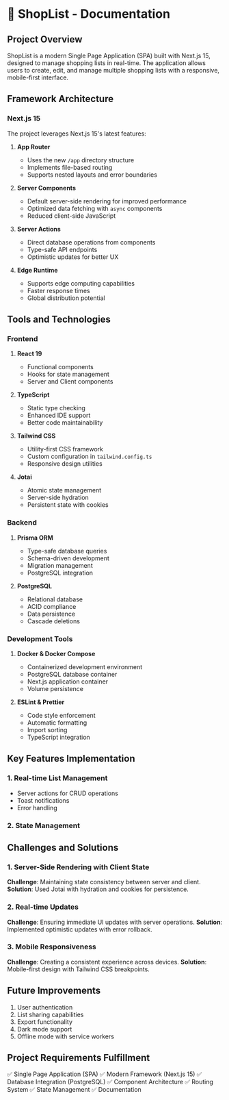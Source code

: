 # 🛒 ShopList - Documentation

## Project Overview

ShopList is a modern Single Page Application (SPA) built with Next.js 15, designed to manage shopping lists in real-time. The application allows users to create, edit, and manage multiple shopping lists with a responsive, mobile-first interface.

## Framework Architecture

### Next.js 15

The project leverages Next.js 15's latest features:

1. **App Router**

   - Uses the new `/app` directory structure
   - Implements file-based routing
   - Supports nested layouts and error boundaries

2. **Server Components**

   - Default server-side rendering for improved performance
   - Optimized data fetching with `async` components
   - Reduced client-side JavaScript

3. **Server Actions**

   - Direct database operations from components
   - Type-safe API endpoints
   - Optimistic updates for better UX

4. **Edge Runtime**
   - Supports edge computing capabilities
   - Faster response times
   - Global distribution potential

## Tools and Technologies

### Frontend

1. **React 19**

   - Functional components
   - Hooks for state management
   - Server and Client components

2. **TypeScript**

   - Static type checking
   - Enhanced IDE support
   - Better code maintainability

3. **Tailwind CSS**

   - Utility-first CSS framework
   - Custom configuration in `tailwind.config.ts`
   - Responsive design utilities

4. **Jotai**
   - Atomic state management
   - Server-side hydration
   - Persistent state with cookies

### Backend

1. **Prisma ORM**

   - Type-safe database queries
   - Schema-driven development
   - Migration management
   - PostgreSQL integration

2. **PostgreSQL**
   - Relational database
   - ACID compliance
   - Data persistence
   - Cascade deletions

### Development Tools

1. **Docker & Docker Compose**

   - Containerized development environment
   - PostgreSQL database container
   - Next.js application container
   - Volume persistence

2. **ESLint & Prettier**
   - Code style enforcement
   - Automatic formatting
   - Import sorting
   - TypeScript integration

## Key Features Implementation

### 1. Real-time List Management

- Server actions for CRUD operations
- Toast notifications
- Error handling

### 2. State Management

## Challenges and Solutions

### 1. Server-Side Rendering with Client State

**Challenge**: Maintaining state consistency between server and client.
**Solution**: Used Jotai with hydration and cookies for persistence.

### 2. Real-time Updates

**Challenge**: Ensuring immediate UI updates with server operations.
**Solution**: Implemented optimistic updates with error rollback.

### 3. Mobile Responsiveness

**Challenge**: Creating a consistent experience across devices.
**Solution**: Mobile-first design with Tailwind CSS breakpoints.

## Future Improvements

1. User authentication
2. List sharing capabilities
3. Export functionality
4. Dark mode support
5. Offline mode with service workers

## Project Requirements Fulfillment

✅ Single Page Application (SPA)
✅ Modern Framework (Next.js 15)
✅ Database Integration (PostgreSQL)
✅ Component Architecture
✅ Routing System
✅ State Management
✅ Documentation
